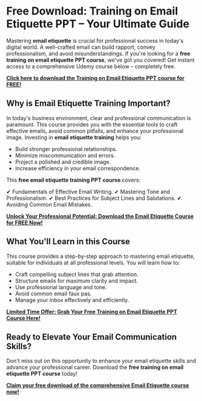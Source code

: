 # Free Download: Training on Email Etiquette PPT – Your Ultimate Guide

Mastering **email etiquette** is crucial for professional success in today's digital world. A well-crafted email can build rapport, convey professionalism, and avoid misunderstandings. If you're looking for a **free training on email etiquette PPT course**, we've got you covered! Get instant access to a comprehensive Udemy course below – completely free.

[**Click here to download the Training on Email Etiquette PPT course for FREE!**](https://udemywork.com/training-on-email-etiquette-ppt)

## Why is Email Etiquette Training Important?

In today's business environment, clear and professional communication is paramount. This course provides you with the essential tools to craft effective emails, avoid common pitfalls, and enhance your professional image. Investing in **email etiquette training** helps you:

*   Build stronger professional relationships.
*   Minimize miscommunication and errors.
*   Project a polished and credible image.
*   Increase efficiency in your email correspondence.

This **free email etiquette training PPT course** covers:

✔ Fundamentals of Effective Email Writing.
✔ Mastering Tone and Professionalism.
✔ Best Practices for Subject Lines and Salutations.
✔ Avoiding Common Email Mistakes.

[**Unlock Your Professional Potential: Download the Email Etiquette Course for FREE Now!**](https://udemywork.com/training-on-email-etiquette-ppt)

## What You'll Learn in this Course

This course provides a step-by-step approach to mastering email etiquette, suitable for individuals at all professional levels. You will learn how to:

*   Craft compelling subject lines that grab attention.
*   Structure emails for maximum clarity and impact.
*   Use professional language and tone.
*   Avoid common email faux pas.
*   Manage your inbox effectively and efficiently.

[**Limited Time Offer: Grab Your Free Training on Email Etiquette PPT Course Here!**](https://udemywork.com/training-on-email-etiquette-ppt)

## Ready to Elevate Your Email Communication Skills?

Don't miss out on this opportunity to enhance your email etiquette skills and advance your professional career. Download the **free training on email etiquette PPT course** today!

[**Claim your free download of the comprehensive Email Etiquette course now!**](https://udemywork.com/training-on-email-etiquette-ppt)
